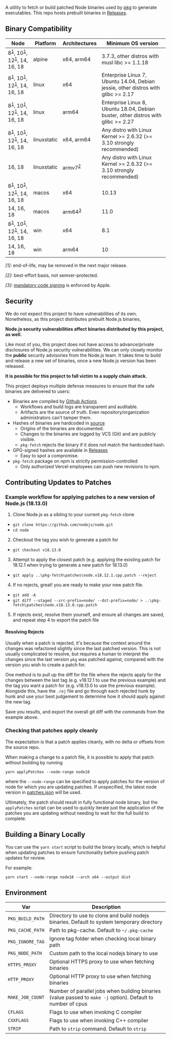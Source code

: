 A utility to fetch or build patched Node binaries used by [pkg](https://github.com/yao-pkg/pkg) to generate executables. This repo hosts prebuilt binaries in [Releases](https://github.com/yao-pkg/pkg-fetch/releases).

## Binary Compatibility

| Node                                                                              | Platform    | Architectures             | Minimum OS version                                                                |
| --------------------------------------------------------------------------------- | ----------- | ------------------------- | --------------------------------------------------------------------------------- |
| 8<sup>[1](#fn1)</sup>, 10<sup>[1](#fn1)</sup>, 12<sup>[1](#fn1)</sup>, 14, 16, 18 | alpine      | x64, arm64                | 3.7.3, other distros with musl libc >= 1.1.18                                     |
| 8<sup>[1](#fn1)</sup>, 10<sup>[1](#fn1)</sup>, 12<sup>[1](#fn1)</sup>, 14, 16, 18 | linux       | x64                       | Enterprise Linux 7, Ubuntu 14.04, Debian jessie, other distros with glibc >= 2.17 |
| 8<sup>[1](#fn1)</sup>, 10<sup>[1](#fn1)</sup>, 12<sup>[1](#fn1)</sup>, 14, 16, 18 | linux       | arm64                     | Enterprise Linux 8, Ubuntu 18.04, Debian buster, other distros with glibc >= 2.27 |
| 8<sup>[1](#fn1)</sup>, 10<sup>[1](#fn1)</sup>, 12<sup>[1](#fn1)</sup>, 14, 16, 18 | linuxstatic | x64, arm64                | Any distro with Linux Kernel >= 2.6.32 (>= 3.10 strongly recommended)             |
| 16, 18                                                                            | linuxstatic | armv7<sup>[2](#fn2)</sup> | Any distro with Linux Kernel >= 2.6.32 (>= 3.10 strongly recommended)             |
| 8<sup>[1](#fn1)</sup>, 10<sup>[1](#fn1)</sup>, 12<sup>[1](#fn1)</sup>, 14, 16, 18 | macos       | x64                       | 10.13                                                                             |
| 14, 16, 18                                                                        | macos       | arm64<sup>[3](#fn3)</sup> | 11.0                                                                              |
| 8<sup>[1](#fn1)</sup>, 10<sup>[1](#fn1)</sup>, 12<sup>[1](#fn1)</sup>, 14, 16, 18 | win         | x64                       | 8.1                                                                               |
| 14, 16, 18                                                                        | win         | arm64                     | 10                                                                                |

<em id="fn1">[1]</em>: end-of-life, may be removed in the next major release.

<em id="fn2">[2]</em>: best-effort basis, not semver-protected.

<em id="fn3">[3]</em>: [mandatory code signing](https://developer.apple.com/documentation/macos-release-notes/macos-big-sur-11_0_1-universal-apps-release-notes) is enforced by Apple.

## Security

We do not expect this project to have vulnerabilities of its own. Nonetheless, as this project distributes prebuilt Node.js binaries,

**Node.js security vulnerabilities affect binaries distributed by this project, as well.**

Like most of you, this project does not have access to advance/private disclosures of Node.js security vulnerabilities. We can only closely monitor the **public** security advisories from the Node.js team. It takes time to build and release a new set of binaries, once a new Node.js version has been released.

**It is possible for this project to fall victim to a supply chain attack.**

This project deploys multiple defense measures to ensure that the safe binaries are delivered to users:

- Binaries are compiled by [Github Actions](https://github.com/yao-pkg/pkg-fetch/actions)
  - Workflows and build logs are transparent and auditable.
  - Artifacts are the source of truth. Even repository/organization administrators can't tamper them.
- Hashes of binaries are hardcoded in [source](https://github.com/yao-pkg/pkg-fetch/blob/HEAD/lib/expected.ts)
  - Origins of the binaries are documented.
  - Changes to the binaries are logged by VCS (Git) and are publicly visible.
  - `pkg-fetch` rejects the binary if it does not match the hardcoded hash.
- GPG-signed hashes are available in [Releases](https://github.com/yao-pkg/pkg-fetch/releases)
  - Easy to spot a compromise.
- `pkg-fetch` package on npm is strictly permission-controlled
  - Only authorized Vercel employees can push new revisions to npm.

## Contributing Updates to Patches

### Example workflow for applying patches to a new version of Node.js (18.13.0)

1. Clone Node.js as a sibling to your current `pkg-fetch` clone

- `git clone https://github.com/nodejs/node.git`
- `cd node`

2. Checkout the tag you wish to generate a patch for

- `git checkout v18.13.0`

3. Attempt to apply the closest patch (e.g. applying the existing patch for
   18.12.1 when trying to generate a new patch for 18.13.0)

- `git apply ..\pkg-fetch\patches\node.v18.12.1.cpp.patch --reject`

4. If no rejects, great! you are ready to make your new patch file.

- `git add -A`
- `git diff --staged --src-prefix=node/ --dst-prefix=node/ > ..\pkg-fetch\patches\node.v18.13.0.cpp.patch`

5. If rejects exist, resolve them yourself, and ensure all changes are saved,
   and repeat step 4 to export the patch file

#### Resolving Rejects

Usually when a patch is rejected, it's because the context around the changes
was refactored slightly since the last patched version. This is not usually
complicated to resolve, but requires a human to interpret the changes since the
last version `pkg` was patched against, compared with the version you wish to
create a patch for.

One method is to pull up the diff for the file where the rejects apply for the
changes between the last tag (e.g. v18.12.1 to use the previous example) and the
tag you want a patch for (e.g. v18.13.0 to use the previous example). Alongside
this, have the `.rej` file and go through each rejected hunk by hunk and use
your best judgement to determine how it should apply against the new tag.

Save you results, and export the overall git diff with the commands from the
example above.

### Checking that patches apply cleanly

The expectation is that a patch applies cleanly, with no delta or offsets from
the source repo.

When making a change to a patch file, it is possible to apply that patch without
building by running

`yarn applyPatches --node-range node18`

where the `--node-range` can be specified to apply patches for the version of
node for which you are updating patches. If unspecified, the latest node version
in [patches.json](./patches/patches.json) will be used.

Ultimately, the patch should result in fully functional node binary, but the
`applyPatches` script can be used to quickly iterate just the application of
the patches you are updating without needing to wait for the full build to
complete.

## Building a Binary Locally

You can use the `yarn start` script to build the binary locally, which is helpful
when updating patches to ensure functionality before pushing patch updates for
review.

For example:

`yarn start --node-range node18 --arch x64 --output dist`

## Environment

| Var              | Description                                                                                                  |
| ---------------- | ------------------------------------------------------------------------------------------------------------ |
| `PKG_BUILD_PATH` | Directory to use to clone and build nodejs binaries. Default to system temporary directory                   |
| `PKG_CACHE_PATH` | Path to pkg-cache. Default to `~/.pkg-cache`                                                                 |
| `PKG_IGNORE_TAG` | Ignore tag folder when checking local binary path                                                            |
| `PKG_NODE_PATH`  | Custom path to the local nodejs binary to use                                                                |
| `HTTPS_PROXY`    | Optional HTTPS proxy to use when fetching binaries                                                           |
| `HTTP_PROXY`     | Optional HTTP proxy to use when fetching binaries                                                            |
| `MAKE_JOB_COUNT` | Number of parallel jobs when building binaries (value passed to `make -j` option). Default to number of cpus |
| `CFLAGS`         | Flags to use when invoking C compiler                                                                        |
| `CXXFLAGS`       | Flags to use when invoking C++ compiler                                                                      |
| `STRIP`          | Path to `strip` command. Default to `strip`                                                                  |
